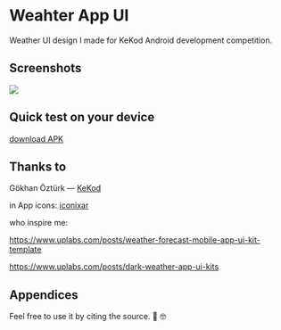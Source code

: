 
# Weahter App UI

Weather UI design I made for KeKod Android development competition.
## Screenshots

<kbd>
  <img src="https://i.imgur.com/OJuTdpH.png">
</kbd>


## Quick test on your device

  [download APK](https://github.com/mergencdev/KeKodWeatherUI/raw/main/app-debug.apk)
## Thanks to

Gökhan Öztürk — [KeKod](https://github.com/KeKod)

in App icons: [iconixar](https://www.flaticon.com/authors/iconixar)

who inspire me:

https://www.uplabs.com/posts/weather-forecast-mobile-app-ui-kit-template

https://www.uplabs.com/posts/dark-weather-app-ui-kits

## Appendices

Feel free to use it by citing the source. :raised_hands: :nerd_face:
